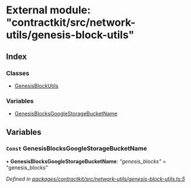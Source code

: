 # External module: "contractkit/src/network-utils/genesis-block-utils"

## Index

### Classes

* [GenesisBlockUtils](../classes/_contractkit_src_network_utils_genesis_block_utils_.genesisblockutils.md)

### Variables

* [GenesisBlocksGoogleStorageBucketName](_contractkit_src_network_utils_genesis_block_utils_.md#const-genesisblocksgooglestoragebucketname)

## Variables

### `Const` GenesisBlocksGoogleStorageBucketName

• **GenesisBlocksGoogleStorageBucketName**: *"genesis_blocks"* = "genesis_blocks"

*Defined in [packages/contractkit/src/network-utils/genesis-block-utils.ts:5](https://github.com/celo-org/celo-monorepo/blob/master/packages/contractkit/src/network-utils/genesis-block-utils.ts#L5)*
